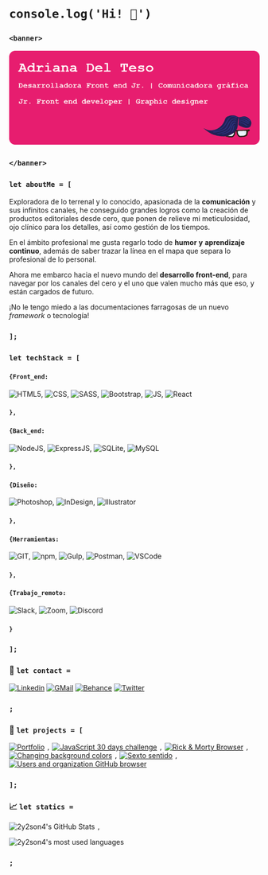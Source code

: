 # `console.log('Hi! 👋')`

### `<banner>`

<p align="center"> <img src="banner-github.png" /> </p>

### `</banner>`

### `let aboutMe = [ `

Exploradora de lo terrenal y lo conocido, apasionada de la **comunicación** y sus infinitos canales, he conseguido grandes logros como la creación de productos editoriales desde cero, que ponen de relieve mi meticulosidad, ojo clínico para los detalles, así como gestión de los tiempos.

En el ámbito profesional me gusta regarlo todo de **humor** **y** **aprendizaje**
**continuo**, además de saber trazar la línea en el mapa que separa lo profesional de lo personal.

Ahora me embarco hacia el nuevo mundo del **desarrollo front-end**, para
navegar por los canales del cero y el uno que valen mucho más que eso, y están cargados de futuro.

¡No le tengo miedo a las documentaciones farragosas de un nuevo _framework_ o tecnología!

### `];`

### `let techStack = [ `

#### `{Front_end:`

![HTML5](https://img.shields.io/badge/HTML5-E34F26?style=flat&label&logo=html5&logoColor=white),
![CSS](https://img.shields.io/badge/CSS3-1572B6?style=flat&label&logo=css3&logoColor=white),
![SASS](https://img.shields.io/badge/Sass-CC6699?style=flat&label&logo=sass&logoColor=white),
![Bootstrap](https://img.shields.io/badge/Bootstrap-563D7C?style=flat&label&logo=bootstrap&logoColor=white),
![JS](https://img.shields.io/badge/JavaScript-323330?style=flat&label&logo=javascript&logoColor=F7DF1E),
![React](https://img.shields.io/badge/React-20232A?style=flat&label&logo=react&logoColor=61DAFB)

#### `},`

#### `{Back_end:`

![NodeJS](https://img.shields.io/badge/Node.js-43853D?style=flat&label&logo=node.js&logoColor=white),
![ExpressJS](https://img.shields.io/badge/Express.js-404D59?style=flat&label&logo=express&logoColor=white),
![SQLite](https://img.shields.io/badge/SQLite-07405E?style=flat&label&logo=sqlite&logoColor=white),
![MySQL](https://img.shields.io/badge/MySQL-00000F?style=flat&label&logo=mysql&logoColor=white)

#### `},`

#### `{Diseño:`

![Photoshop](https://img.shields.io/badge/Photoshop-075584?style=flat&label&logo=adobe-photoshop&logoColor=061e26),
![InDesign](https://img.shields.io/badge/InDesign-E749A0?style=flat&label&logo=adobe-indesign&logoColor=26000f),
![Illustrator](https://img.shields.io/badge/Illustrator-f57d0c?style=flat&label&logo=adobe-illustrator&logoColor=261300)

#### `},`

#### `{Herramientas:`

![GIT](https://img.shields.io/badge/-git-F05032.svg?style=flat&label&logo=git&logoColor=white),
![npm](https://img.shields.io/badge/-npm-CC3534.svg?style=flat&label&logo=npm&logoColor=white),
![Gulp](https://img.shields.io/badge/-gulp-cf4647.svg?style=flat&label&logo=gulp&logoColor=white),
![Postman](https://img.shields.io/badge/-Postman-ff6c37.svg?style=flat&label&logo=postman&logoColor=white),
![VSCode](https://img.shields.io/badge/-VS%20Code-007ACC.svg?style=flat&label&logo=visual-studio-code&logoColor=white)

#### `},`

#### `{Trabajo_remoto:`

![Slack](https://img.shields.io/badge/Slack-4A154B?style=flat&label&logo=slack&logoColor=white),
![Zoom](https://img.shields.io/badge/zoom-2D8CFF?style=flat&label&logo=zoom&logoColor=white),
![Discord](https://img.shields.io/badge/Discord-7289DA?style=flat&label&logo=discord&logoColor=white)

#### `}`

### `];`

### 💬 **`let contact =`**

[![Linkedin](https://img.shields.io/badge/Adriana_Del_Teso-0077B5?style=flat&label&logo=linkedin&logoColor=white)](https://www.linkedin.com/in/2y2son4/)
[![GMail](https://img.shields.io/badge/-adrianadelteso@gmail.com-c0392b?style=flat&labelColor=c0392b&logo=gmail&logoColor=white)](mailto:adrianadelteso@gmail.com)
[![Behance](https://img.shields.io/badge/2y2son4-053eff?style=flat&label&logo=behance&logoColor=white)](https://www.behance.net/2y2son4)
[![Twitter](https://img.shields.io/badge/@2y2son4-1DA1F2?style=flat&label&logo=twitter&logoColor=white)](https://twitter.com/2y2son4)

### `;`

### 🔭 **`let projects = [`**

[![Portfolio](https://github-readme-stats.vercel.app/api/pin/?username=2y2son4&repo=flex-portfolio&theme=dark)](https://github.com/2y2son4/flex-portfolio)
`,`
[![JavaScript 30 days challenge](https://github-readme-stats.vercel.app/api/pin/?username=2y2son4&repo=js-30-days-challenge&theme=dark)](https://github.com/2y2son4/js-30-days-challenge)
`,`
[![Rick & Morty Browser](https://github-readme-stats.vercel.app/api/pin/?username=2y2son4&repo=rick-and-morty-characters-browser&theme=dark)](https://github.com/2y2son4/rick-and-morty-characters-browser)
`,`
[![Changing background colors](https://github-readme-stats.vercel.app/api/pin/?username=2y2son4&repo=changing-background-colors&theme=dark)](https://github.com/2y2son4/changing-background-colors)
`,`
[![Sexto sentido](https://github-readme-stats.vercel.app/api/pin/?username=2y2son4&repo=equipo-sexto-sentido&theme=dark)](https://github.com/2y2son4/equipo-sexto-sentido)
`,`
[![Users and organization GitHub browser](https://github-readme-stats.vercel.app/api/pin/?username=2y2son4&repo=github-users-organizations-search&theme=dark)](https://github.com/2y2son4/github-users-organizations-search)

### `];`

### 📈 **`let statics =`**

![2y2son4's GitHub Stats](https://github-readme-stats.vercel.app/api?username=2y2son4&theme=dark&show_icons=true&custom_title=2y2son4-y-sus-locas-aventuras)
`,`

![2y2son4's most used languages](https://github-readme-stats.vercel.app/api/top-langs/?username=2y2son4&count_private=true&theme=dark&layout=compact)

### `;`
